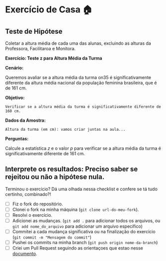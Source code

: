 # Exercício de Casa 🏠 

## Teste de Hipótese

Coletar a altura média de cada uma das alunas, excluindo as alturas da
 Professora, Facilitaroa e Monitora.

**Exercício: Teste z para Altura Média da Turma**

**Cenário:**

Queremos avaliar se a altura média da turma on35 é significativamente diferente da altura média nacional da população feminina brasileira, que é de 161 cm. 

**Objetivo:**

    Verificar se a altura média da turma é significativamente diferente de 160 cm.

**Dados da Amostra:**

    Altura da turma (em cm): vamos criar juntas na aula...


**Perguntas:**


Calcule a estatística *z* e o valor *p* para verificar se a altura média da turma é significativamente diferente de 161 cm.

**Interprete os resultados:** Preciso saber se rejeitou ou não a hipótese nula.
---

Terminou o exercício? Dá uma olhada nessa checklist e confere se tá tudo certinho, combinado?!

- [ ] Fiz o fork do repositório.
- [ ] Clonei o fork na minha máquina (`git clone url-do-meu-fork`).
- [ ] Resolvi o exercício.
- [ ] Adicionei as mudanças. (`git add .` para adicionar todos os arquivos, ou `git add nome_do_arquivo` para adicionar um arquivo específico)
- [ ] Commitei a cada mudança significativa ou na finalização do exercício (`git commit -m "Mensagem do commit"`)
- [ ] Pushei os commits na minha branch (`git push origin nome-da-branch`)
- [ ] Criei um Pull Request seguindo as orientaçoes que estao nesse [documento](https://github.com/mflilian/repo-example/blob/main/exercicios/para-casa/instrucoes-pull-request.md).
